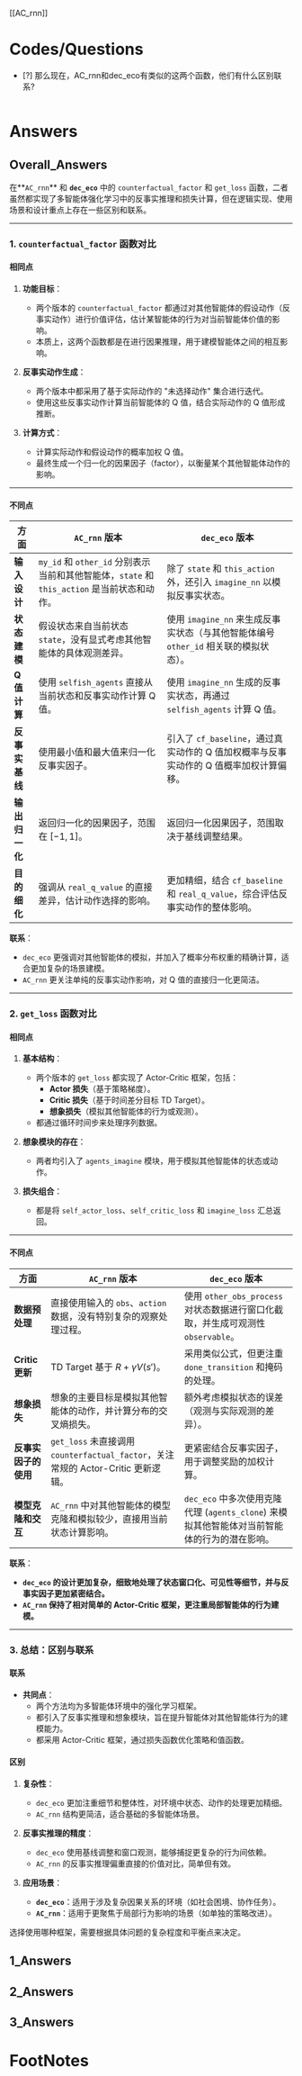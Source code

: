 [[AC_rnn]]



# Codes/Questions

- [?] 那么现在，AC_rnn和dec_eco有类似的这两个函数，他们有什么区别联系?


```python

```


# Answers

## Overall_Answers

在**`AC_rnn`** 和 **`dec_eco`** 中的 `counterfactual_factor` 和 `get_loss` 函数，二者虽然都实现了多智能体强化学习中的反事实推理和损失计算，但在逻辑实现、使用场景和设计重点上存在一些区别和联系。

---

### **1. `counterfactual_factor` 函数对比**

#### **相同点**
1. **功能目标**：
   - 两个版本的 `counterfactual_factor` 都通过对其他智能体的假设动作（反事实动作）进行价值评估，估计某智能体的行为对当前智能体价值的影响。
   - 本质上，这两个函数都是在进行因果推理，用于建模智能体之间的相互影响。

2. **反事实动作生成**：
   - 两个版本中都采用了基于实际动作的 "未选择动作" 集合进行迭代。
   - 使用这些反事实动作计算当前智能体的 Q 值，结合实际动作的 Q 值形成推断。

3. **计算方式**：
   - 计算实际动作和假设动作的概率加权 Q 值。
   - 最终生成一个归一化的因果因子（factor），以衡量某个其他智能体动作的影响。

---

#### **不同点**
| **方面**                  | **`AC_rnn` 版本**                                                                                               | **`dec_eco` 版本**                                                                                                 |
|---------------------------|----------------------------------------------------------------------------------------------------------------|-------------------------------------------------------------------------------------------------------------------|
| **输入设计**              | `my_id` 和 `other_id` 分别表示当前和其他智能体，`state` 和 `this_action` 是当前状态和动作。                     | 除了 `state` 和 `this_action` 外，还引入 `imagine_nn` 以模拟反事实状态。                                          |
| **状态建模**              | 假设状态来自当前状态 `state`，没有显式考虑其他智能体的具体观测差异。                                           | 使用 `imagine_nn` 来生成反事实状态（与其他智能体编号 `other_id` 相关联的模拟状态）。                               |
| **Q 值计算**              | 使用 `selfish_agents` 直接从当前状态和反事实动作计算 Q 值。                                                     | 使用 `imagine_nn` 生成的反事实状态，再通过 `selfish_agents` 计算 Q 值。                                           |
| **反事实基线**            | 使用最小值和最大值来归一化反事实因子。                                                                         | 引入了 `cf_baseline`，通过真实动作的 Q 值加权概率与反事实动作的 Q 值概率加权计算偏移。                             |
| **输出归一化**            | 返回归一化的因果因子，范围在 $[-1, 1]$。                                                                     | 返回归一化因果因子，范围取决于基线调整结果。                                                                      |
| **目的细化**              | 强调从 `real_q_value` 的直接差异，估计动作选择的影响。                                                         | 更加精细，结合 `cf_baseline` 和 `real_q_value`，综合评估反事实动作的整体影响。                                     |

**联系**：
- `dec_eco` 更强调对其他智能体的模拟，并加入了概率分布权重的精确计算，适合更加复杂的场景建模。
- `AC_rnn` 更关注单纯的反事实动作影响，对 Q 值的直接归一化更简洁。

---

### **2. `get_loss` 函数对比**

#### **相同点**
1. **基本结构**：
   - 两个版本的 `get_loss` 都实现了 Actor-Critic 框架，包括：
     - **Actor 损失**（基于策略梯度）。
     - **Critic 损失**（基于时间差分目标 TD Target）。
     - **想象损失**（模拟其他智能体的行为或观测）。
   - 都通过循环时间步来处理序列数据。

2. **想象模块的存在**：
   - 两者均引入了 `agents_imagine` 模块，用于模拟其他智能体的状态或动作。

3. **损失组合**：
   - 都是将 `self_actor_loss`、`self_critic_loss` 和 `imagine_loss` 汇总返回。

---

#### **不同点**
| **方面**                  | **`AC_rnn` 版本**                                                                                               | **`dec_eco` 版本**                                                                                                 |
|---------------------------|----------------------------------------------------------------------------------------------------------------|-------------------------------------------------------------------------------------------------------------------|
| **数据预处理**            | 直接使用输入的 `obs`、`action` 数据，没有特别复杂的观察处理过程。                                                | 使用 `other_obs_process` 对状态数据进行窗口化截取，并生成可观测性 `observable`。                                   |
| **Critic 更新**           | TD Target 基于 $R + \gamma V(s')$。                                                                        | 采用类似公式，但更注重 `done_transition` 和掩码的处理。                                                           |
| **想象损失**              | 想象的主要目标是模拟其他智能体的动作，并计算分布的交叉熵损失。                                                  | 额外考虑模拟状态的误差（观测与实际观测的差异）。                                                                  |
| **反事实因子的使用**      | `get_loss` 未直接调用 `counterfactual_factor`，关注常规的 Actor-Critic 更新逻辑。                                | 更紧密结合反事实因子，用于调整奖励的加权计算。                                                                     |
| **模型克隆和交互**        | `AC_rnn` 中对其他智能体的模型克隆和模拟较少，直接用当前状态计算影响。                                           | `dec_eco` 中多次使用克隆代理 (`agents_clone`) 来模拟其他智能体对当前智能体的行为的潜在影响。                        |

**联系**：
- **`dec_eco` 的设计更加复杂，细致地处理了状态窗口化、可见性等细节，并与反事实因子更加紧密结合。**
- **`AC_rnn` 保持了相对简单的 Actor-Critic 框架，更注重局部智能体的行为建模。**

---

### **3. 总结：区别与联系**

#### **联系**
- **共同点**：
  - 两个方法均为多智能体环境中的强化学习框架。
  - 都引入了反事实推理和想象模块，旨在提升智能体对其他智能体行为的建模能力。
  - 都采用 Actor-Critic 框架，通过损失函数优化策略和值函数。

#### **区别**
1. **复杂性**：
   - `dec_eco` 更加注重细节和整体性，对环境中状态、动作的处理更加精细。
   - `AC_rnn` 结构更简洁，适合基础的多智能体场景。

2. **反事实推理的精度**：
   - `dec_eco` 使用基线调整和窗口观测，能够捕捉更复杂的行为间依赖。
   - `AC_rnn` 的反事实推理偏重直接的价值对比，简单但有效。

3. **应用场景**：
   - **`dec_eco`**：适用于涉及复杂因果关系的环境（如社会困境、协作任务）。
   - **`AC_rnn`**：适用于更聚焦于局部行为影响的场景（如单独的策略改进）。

选择使用哪种框架，需要根据具体问题的复杂程度和平衡点来决定。
## 1_Answers


## 2_Answers


## 3_Answers




# FootNotes
